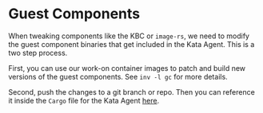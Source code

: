 # Guest Components

When tweaking components like the KBC or `image-rs`, we need to modify the guest
component binaries that get included in the Kata Agent. This is a two step
process.

First, you can use our work-on container images to patch and build new versions
of the guest components. See `inv -l gc` for more details.

Second, push the changes to a git branch or repo. Then you can reference it
inside the `Cargo` file for the Kata Agent [here](
https://github.com/csegarragonz/kata-containers/blob/csg-main/src/agent/Cargo.toml#L74).
